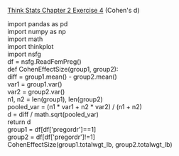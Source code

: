 [Think Stats Chapter 2 Exercise 4](http://greenteapress.com/thinkstats2/html/thinkstats2003.html#toc24) (Cohen's d)

>>
import pandas as pd  
import numpy as np  
import math  
import thinkplot  
import nsfg  
df = nsfg.ReadFemPreg()  
def CohenEffectSize(group1, group2):  
    diff = group1.mean() - group2.mean()  
    var1 = group1.var()  
    var2 = group2.var()  
    n1, n2 = len(group1), len(group2)  
    pooled_var = (n1 * var1 + n2 * var2) / (n1 + n2)  
    d = diff / math.sqrt(pooled_var)  
    return d  
group1 = df[df['pregordr']==1]  
group2 = df[df['pregordr']!=1]  
CohenEffectSize(group1.totalwgt_lb, group2.totalwgt_lb)  